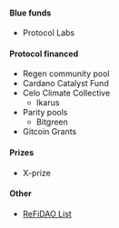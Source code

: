 









#### Blue funds
- Protocol Labs

#### Protocol financed
- Regen community pool 
- Cardano Catalyst Fund
- Celo Climate Collective 
	- Ikarus 
- Parity pools 
	- Bitgreen
- Gitcoin Grants 

#### Prizes
- X-prize

#### Other 
- [ReFiDAO List](https://drive.google.com/file/d/1ah5eyRh6smIirbhUKHEa8aMJ3nR-wi7B/view)

